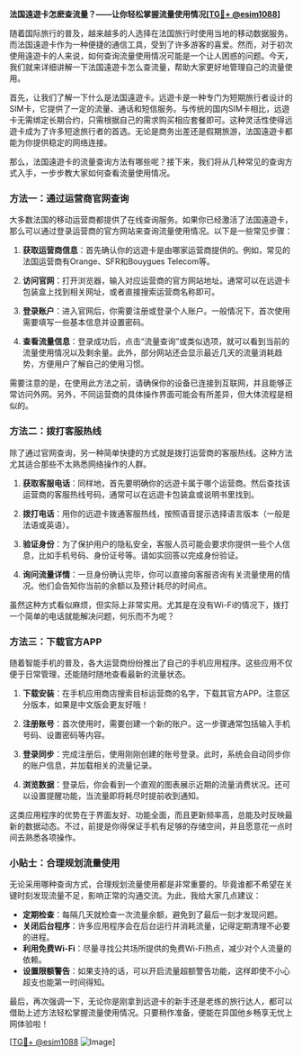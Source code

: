 **法国遠遊卡怎麽查流量？——让你轻松掌握流量使用情况[[TG💪+ @esim1088](https://t.me/s/esim1088)]**

随着国际旅行的普及，越来越多的人选择在法国旅行时使用当地的移动数据服务。而法国遠遊卡作为一种便捷的通信工具，受到了许多游客的喜爱。然而，对于初次使用遠遊卡的人来说，如何查询流量使用情况可能是一个让人困惑的问题。今天，我们就来详细讲解一下法国遠遊卡怎么查流量，帮助大家更好地管理自己的流量使用。

首先，让我们了解一下什么是法国遠遊卡。远遊卡是一种专门为短期旅行者设计的SIM卡，它提供了一定的流量、通话和短信服务。与传统的国内SIM卡相比，远遊卡无需绑定长期合约，只需根据自己的需求购买相应套餐即可。这种灵活性使得远遊卡成为了许多短途旅行者的首选。无论是商务出差还是假期旅游，法国遠遊卡都能为你提供稳定的网络连接。

那么，法国遠遊卡的流量查询方法有哪些呢？接下来，我们将从几种常见的查询方式入手，一步步教大家如何查看流量使用情况。

### 方法一：通过运营商官网查询

大多数法国的移动运营商都提供了在线查询服务。如果你已经激活了法国遠遊卡，那么可以通过登录运营商的官方网站来查询流量使用情况。以下是一些常见步骤：

1. **获取运营商信息**：首先确认你的远遊卡是由哪家运营商提供的。例如，常见的法国运营商有Orange、SFR和Bouygues Telecom等。
   
2. **访问官网**：打开浏览器，输入对应运营商的官方网站地址。通常可以在远遊卡包装盒上找到相关网址，或者直接搜索运营商名称即可。

3. **登录账户**：进入官网后，你需要注册或登录个人账户。一般情况下，首次使用需要填写一些基本信息并设置密码。

4. **查看流量信息**：登录成功后，点击“流量查询”或类似选项，就可以看到当前的流量使用情况以及剩余量。此外，部分网站还会显示最近几天的流量消耗趋势，方便用户了解自己的使用习惯。

需要注意的是，在使用此方法之前，请确保你的设备已连接到互联网，并且能够正常访问外网。另外，不同运营商的具体操作界面可能会有所差异，但大体流程是相似的。

### 方法二：拨打客服热线

除了通过官网查询，另一种简单快捷的方式就是拨打运营商的客服热线。这种方法尤其适合那些不太熟悉网络操作的人群。

1. **获取客服电话**：同样地，首先要明确你的远遊卡属于哪个运营商。然后查找该运营商的客服热线号码，通常可以在远遊卡包装盒或说明书里找到。

2. **拨打电话**：用你的远遊卡拨通客服热线，按照语音提示选择语言版本（一般是法语或英语）。

3. **验证身份**：为了保护用户的隐私安全，客服人员可能会要求你提供一些个人信息，比如手机号码、身份证号等。请如实回答以完成身份验证。

4. **询问流量详情**：一旦身份确认完毕，你可以直接向客服咨询有关流量使用的情况。他们会告知你当前的余额以及预计耗尽的时间点。

虽然这种方式看似麻烦，但实际上非常实用。尤其是在没有Wi-Fi的情况下，拨打一个简单的电话就能解决问题，何乐而不为呢？

### 方法三：下载官方APP

随着智能手机的普及，各大运营商纷纷推出了自己的手机应用程序。这些应用不仅便于日常管理，还能随时随地查看最新的流量状态。

1. **下载安装**：在手机应用商店搜索目标运营商的名字，下载其官方APP。注意区分版本，如果是中文版会更友好哦！

2. **注册账号**：首次使用时，需要创建一个新的账户。这一步骤通常包括输入手机号码、设置密码等内容。

3. **登录同步**：完成注册后，使用刚刚创建的账号登录。此时，系统会自动同步你的账户信息，并加载相关的流量记录。

4. **浏览数据**：登录后，你会看到一个直观的图表展示近期的流量消费状况。还可以设置提醒功能，当流量即将耗尽时提前收到通知。

这类应用程序的优势在于界面友好、功能全面，而且更新频率高，总能及时反映最新的数据动态。不过，前提是你得保证手机有足够的存储空间，并且愿意花一点时间去熟悉各项操作。

### 小贴士：合理规划流量使用

无论采用哪种查询方式，合理规划流量使用都是非常重要的。毕竟谁都不希望在关键时刻发现流量不足，影响正常的沟通交流。为此，我给大家几点建议：

- **定期检查**：每隔几天就检查一次流量余额，避免到了最后一刻才发现问题。
- **关闭后台程序**：许多应用程序会在后台运行并消耗流量，记得定期清理不必要的进程。
- **利用免费Wi-Fi**：尽量寻找公共场所提供的免费Wi-Fi热点，减少对个人流量的依赖。
- **设置限额警告**：如果支持的话，可以开启流量超额警告功能，这样即使不小心超支也能第一时间得知。

最后，再次强调一下，无论你是刚拿到远遊卡的新手还是老练的旅行达人，都可以借助上述方法轻松掌握流量使用情况。只要稍作准备，便能在异国他乡畅享无忧上网体验啦！

[[TG💪+ @esim1088](https://t.me/s/esim1088) ![Image](https://i.postimg.cc/4NQfJmqS/Snipaste-2025-05-13-00-14-12.png)]
